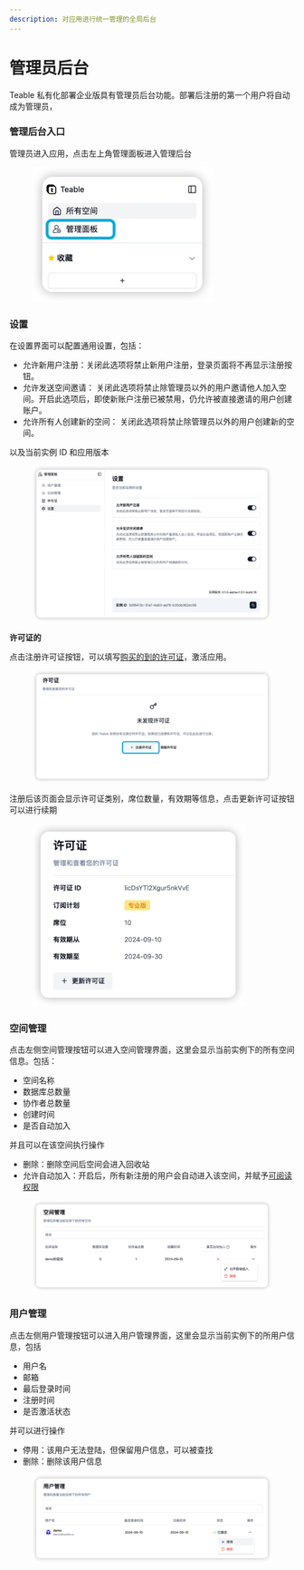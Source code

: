 ```yaml
---
description: 对应用进行统一管理的全局后台
---
```


# 管理员后台

Teable 私有化部署企业版具有管理员后台功能。部署后注册的第一个用户将自动成为管理员，

### 管理后台入口

管理员进入应用，点击左上角管理面板进入管理后台

<figure><img src="../.gitbook/assets/image (18).png" alt="" width="319"><figcaption></figcaption></figure>

### 设置

在设置界面可以配置通用设置，包括：

* 允许新用户注册：关闭此选项将禁止新用户注册，登录页面将不再显示注册按钮。
* 允许发送空间邀请： 关闭此选项将禁止除管理员以外的用户邀请他人加入空间。开启此选项后，即使新账户注册已被禁用，仍允许被直接邀请的用户创建账户。
* 允许所有人创建新的空间： 关闭此选项将禁止除管理员以外的用户创建新的空间。

以及当前实例 ID 和应用版本

<figure><img src="../.gitbook/assets/image (21).png" alt=""><figcaption></figcaption></figure>

**许可证的**

点击注册许可证按钮，可以填写[购买的到的许可证](https://app.teable.cn/setting/license-plan)，激活应用。

<figure><img src="../.gitbook/assets/image (22).png" alt=""><figcaption></figcaption></figure>

注册后该页面会显示许可证类别，席位数量，有效期等信息，点击更新许可证按钮可以进行续期

<figure><img src="../.gitbook/assets/image (23).png" alt="" width="375"><figcaption></figcaption></figure>

### 空间管理

点击左侧空间管理按钮可以进入空间管理界面，这里会显示当前实例下的所有空间信息。包括：

* 空间名称
* 数据库总数量
* 协作者总数量
* 创建时间
* 是否自动加入

并且可以在该空间执行操作

* 删除：删除空间后空间会进入回收站
* 允许自动加入：开启后，所有新注册的用户会自动进入该空间，并赋予[可阅读权限](xie-zuo/xie-zuo-quan-xian.md)

<figure><img src="../.gitbook/assets/image (24).png" alt=""><figcaption></figcaption></figure>

### 用户管理

点击左侧用户管理按钮可以进入用户管理界面，这里会显示当前实例下的所用户信息，包括

* 用户名
* 邮箱
* 最后登录时间
* 注册时间
* 是否激活状态

并可以进行操作

* 停用：该用户无法登陆，但保留用户信息，可以被查找
* 删除：删除该用户信息

<figure><img src="../.gitbook/assets/image (25).png" alt=""><figcaption></figcaption></figure>
